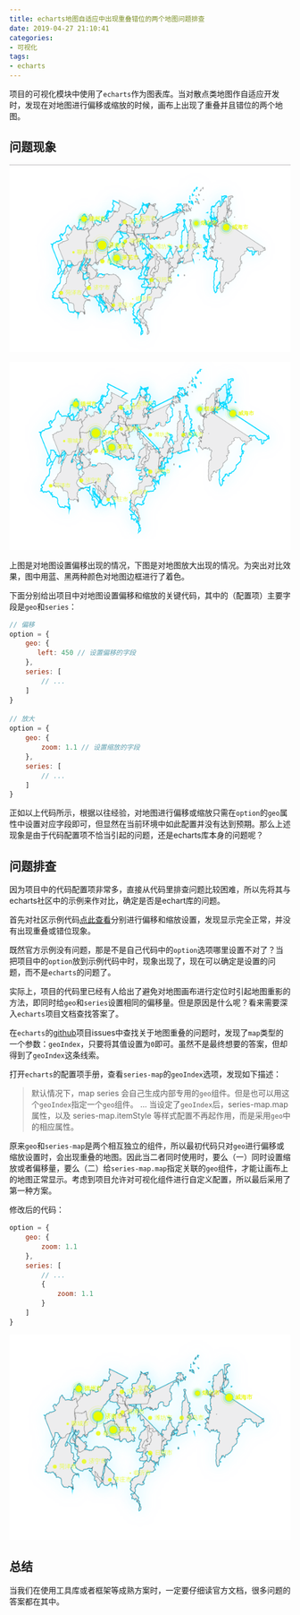 ```yaml
---
title: echarts地图自适应中出现重叠错位的两个地图问题排查
date: 2019-04-27 21:10:41
categories:
- 可视化
tags:
- echarts
---
```


项目的可视化模块中使用了`echarts`作为图表库。当对散点类地图作自适应开发时，发现在对地图进行偏移或缩放的时候，画布上出现了重叠并且错位的两个地图。

## 问题现象

![offset](/images/echarts/offset.png)

![zoom](/images/echarts/zoom.png)

上图是对地图设置偏移出现的情况，下图是对地图放大出现的情况。为突出对比效果，图中用蓝、黑两种颜色对地图边框进行了着色。

下面分别给出项目中对地图设置偏移和缩放的关键代码，其中的（配置项）主要字段是`geo`和`series`：
```javascript
// 偏移
option = {
    geo: {
       left: 450 // 设置偏移的字段
    },
    series: [
        // ...
    ]
}

// 放大
option = {
    geo: {
        zoom: 1.1 // 设置缩放的字段
    },
    series: [
        // ...
    ]
}
```
正如以上代码所示，根据以往经验，对地图进行偏移或缩放只需在`option`的`geo`属性中设置对应字段即可，但显然在当前环境中如此配置并没有达到预期。那么上述现象是由于代码配置项不恰当引起的问题，还是echarts库本身的问题呢？

## 问题排查

因为项目中的代码配置项非常多，直接从代码里排查问题比较困难，所以先将其与echarts社区中的示例来作对比，确定是否是echart库的问题。

首先对社区示例代码[点此查看](https://gallery.echartsjs.com/editor.html?c=xSkUQiHdBz)分别进行偏移和缩放设置，发现显示完全正常，并没有出现重叠或错位现象。

既然官方示例没有问题，那是不是自己代码中的`option`选项哪里设置不对了？当把项目中的`option`放到示例代码中时，现象出现了，现在可以确定是设置的问题，而不是`echarts`的问题了。

实际上，项目的代码里已经有人给出了避免对地图画布进行定位时引起地图重影的方法，即同时给`geo`和`series`设置相同的偏移量。但是原因是什么呢？看来需要深入`echarts`项目文档查找答案了。

在`echarts`的[github]()项目issues中查找关于地图重叠的问题时，发现了`map`类型的一个参数：`geoIndex`，只要将其值设置为`0`即可。虽然不是最终想要的答案，但却得到了`geoIndex`这条线索。

打开`echarts`的配置项手册，查看`series-map`的`geoIndex`选项，发现如下描述：
> 默认情况下，map series 会自己生成内部专用的`geo`组件。但是也可以用这个`geoIndex`指定一个`geo`组件。
> ...
> 当设定了`geoIndex`后，series-map.map 属性，以及 series-map.itemStyle 等样式配置不再起作用，而是采用`geo`中的相应属性。

原来`geo`和`series-map`是两个相互独立的组件，所以最初代码只对`geo`进行偏移或缩放设置时，会出现重叠的地图。因此当二者同时使用时，要么（一）同时设置缩放或者偏移量，要么（二）给`series-map.map`指定关联的`geo`组件，才能让画布上的地图正常显示。考虑到项目允许对可视化组件进行自定义配置，所以最后采用了第一种方案。

修改后的代码：
```javascript
option = {
    geo: {
        zoom: 1.1
    },
    series: [
        // ...
        {
            zoom: 1.1
        }
    ]
}
```

![正常缩放的地图](/images/echarts/normal.png)

## 总结

当我们在使用工具库或者框架等成熟方案时，一定要仔细读官方文档，很多问题的答案都在其中。